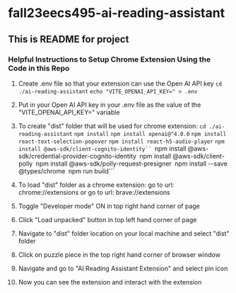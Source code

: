 # fall23eecs495-ai-reading-assistant

## This is README for project

<h3>Helpful Instructions to Setup Chrome Extension Using the Code in this Repo</h3>

1) Create .env file so that your extension can use the Open AI API key
```cd ./ai-reading-assistant```
```echo "VITE_OPENAI_API_KEY=" > .env```

2) Put in your Open AI API key in your .env file as the value of the "VITE_OPENAI_API_KEY=" variable

3) To create "dist" folder that will be used for chrome extension:
```cd ./ai-reading-assistant```
```npm install```
```npm install openai@^4.0.0```
```npm install react-text-selection-popover```
```npm install react-h5-audio-player```
```npm install @aws-sdk/client-cognito-identity``
```npm install @aws-sdk/credential-provider-cognito-identity```
```npm install @aws-sdk/client-polly```
```npm install @aws-sdk/polly-request-presigner```
```npm install --save @types/chrome```
```npm run build```

4) To load "dist" folder as a chrome extension:
go to url: chrome://extensions
or 
go to url: brave://extensions

5) Toggle "Developer mode" ON in top right hand corner of page

6) Click "Load unpacked" button in top left hand corner of page

7) Navigate to "dist" folder location on your local machine and select "dist" folder

8) Click on puzzle piece in the top right hand corner of browser window

9) Navigate and go to "AI Reading Assistant Extension" and select pin icon

10) Now you can see the extension and interact with the extension

